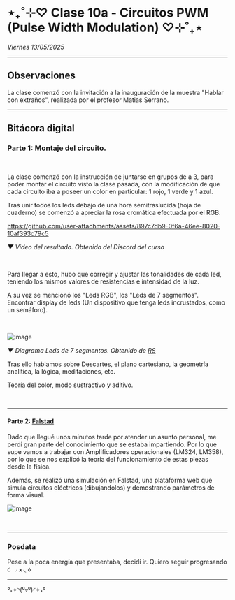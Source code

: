 # ⋆₊˚⊹♡ Clase  10a - Circuitos PWM (Pulse Width Modulation) ♡⊹˚₊⋆

_Viernes 13/05/2025_

***

## Observaciones

<!---Recordar para programar "md" (markdown): 
- https://github.com/adam-p/markdown-here/wiki/Markdown-Cheatsheet 
- https://www.markdownguide.org/basic-syntax/--->

La clase comenzó con la invitación a la inauguración de la muestra "Hablar con extraños", realizada por el profesor Matias Serrano.

***

## Bitácora digital

### Parte 1: Montaje del circuito.

<br>

La clase comenzó con la instrucción de juntarse en grupos de a 3, para poder montar el circuito visto la clase pasada, con la modificación de que cada circuito iba a poseer un color en particular: 1 rojo, 1 verde y 1 azul.

Tras unir todos los leds debajo de una hora semitraslucida (hoja de cuaderno) se comenzó a apreciar la rosa cromática efectuada por el RGB.


https://github.com/user-attachments/assets/897c7db9-0f6a-46ee-8020-10af393c79c5

_▼ Video del resultado. Obtenido del Discord del curso_

<br>

Para llegar a esto, hubo que corregir y ajustar las tonalidades de cada led, teniendo los mismos valores de resistencias e intensidad de la luz.

A su vez se mencionó los "Leds RGB", los "Leds de 7 segmentos". Encontrar display de leds (Un dispositivo que tenga leds incrustados, como un semáforo).

<br>

![image](https://github.com/user-attachments/assets/e91aa685-68f4-4a7d-b0ae-8fd1f125309f)

_▼ Diagrama Leds de 7 segmentos. Obtenido de [RS](https://cl.rsdelivers.com/product/broadcom/hdsp-n151/display-led-7-segmentos-broadcom-de-1-caract-rojo/2465522)_

Tras ello hablamos sobre Descartes, el plano cartesiano, la geometría analítica, la lógica, meditaciones, etc.

Teoría del color, modo sustractivo y aditivo.

<br>

***

#### Parte 2: [Falstad](https://www.falstad.com/circuit/circuitjs.html) 

Dado que llegué unos minutos tarde por atender un asunto personal, me perdí gran parte del conocimiento que se estaba impartiendo. Por lo que supe vamos a trabajar con Amplificadores operacionales (LM324, LM358), por lo que se nos explicó la teoría del funcionamiento de estas piezas desde la física.

Además, se realizó una simulación en Falstad, una plataforma web que simula circuitos eléctricos (dibujandolos) y demostrando parámetros de forma visual.

![image](https://github.com/user-attachments/assets/59527ff1-16df-4d40-a871-44507b88df93)


<br>

***

### Posdata

Pese a la poca energía que presentaba, decidí ir. Quiero seguir progresando  ૮ ◞ ﻌ ◟ ა

***

°˖✧◝(⁰▿⁰)◜✧˖°
